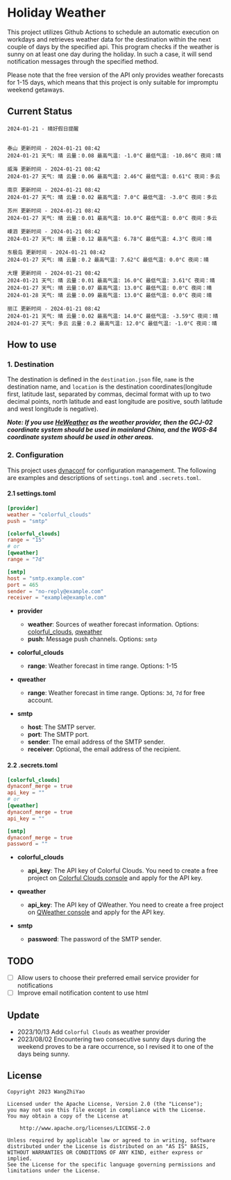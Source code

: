 # Holiday Weather

This project utilizes Github Actions to schedule an automatic execution on workdays and retrieves weather data for the destination within the next couple of days by the  specified api.
This program checks if the weather is sunny on at least one day during the holiday. In such a case, it will send notification messages through the specified method.

Please note that the free version of the API only provides weather forecasts for 1-15 days, which means that this project is only suitable for impromptu weekend getaways.

## Current Status

```
2024-01-21 - 晴好假日提醒


泰山 更新时间 - 2024-01-21 08:42
2024-01-21 天气: 晴 云量：0.08 最高气温: -1.0°C 最低气温: -10.86°C 夜间：晴

威海 更新时间 - 2024-01-21 08:42
2024-01-27 天气: 晴 云量：0.06 最高气温: 2.46°C 最低气温: 0.61°C 夜间：多云

南京 更新时间 - 2024-01-21 08:42
2024-01-27 天气: 晴 云量：0.02 最高气温: 7.0°C 最低气温: -3.0°C 夜间：多云

苏州 更新时间 - 2024-01-21 08:42
2024-01-27 天气: 晴 云量：0.01 最高气温: 10.0°C 最低气温: 0.0°C 夜间：多云

嵊泗 更新时间 - 2024-01-21 08:42
2024-01-27 天气: 晴 云量：0.12 最高气温: 6.78°C 最低气温: 4.3°C 夜间：晴

东极岛 更新时间 - 2024-01-21 08:42
2024-01-27 天气: 晴 云量：0.2 最高气温: 7.62°C 最低气温: 0.0°C 夜间：晴

大理 更新时间 - 2024-01-21 08:42
2024-01-21 天气: 晴 云量：0.01 最高气温: 16.0°C 最低气温: 3.61°C 夜间：晴
2024-01-27 天气: 晴 云量：0.07 最高气温: 13.0°C 最低气温: 0.0°C 夜间：晴
2024-01-28 天气: 晴 云量：0.09 最高气温: 13.0°C 最低气温: 0.0°C 夜间：晴

丽江 更新时间 - 2024-01-21 08:42
2024-01-21 天气: 晴 云量：0.02 最高气温: 14.0°C 最低气温: -3.59°C 夜间：晴
2024-01-27 天气: 多云 云量：0.2 最高气温: 12.0°C 最低气温: -1.0°C 夜间：晴

```

## How to use

### 1. Destination

The destination is defined in the `destination.json` file, `name` is the destination name, and `location` is the destination coordinates(longitude first, latitude last, separated by commas, decimal format with up to two decimal points, north latitude and east longitude are positive, south latitude and west longitude is negative).

***Note: If you use [HeWeather](https://dev.qweather.com/docs/) as the weather provider, then the GCJ-02 coordinate system should be used in mainland China, and the WGS-84 coordinate system should be used in other areas.***

### 2. Configuration

This project uses [dynaconf](https://github.com/dynaconf/dynaconf) for configuration management. The following are examples and descriptions of `settings.toml`  and `.secrets.toml`.

#### 2.1 settings.toml

```toml
[provider]
weather = "colorful_clouds"
push = "smtp"

[colorful_clouds]
range = "15"
# or
[qweather]
range = "7d"

[smtp]
host = "smtp.example.com"
port = 465
sender = "no-reply@example.com"
receiver = "example@example.com"
```
- **provider**
  - **weather**: Sources of weather forecast information. Options: [colorful_clouds](https://docs.caiyunapp.com/docs/daily), [qweather](https://dev.qweather.com/docs/api/weather/weather-daily-forecast/)
  - **push**: Message push channels. Options: `smtp`

- **colorful_clouds**
  - **range**:  Weather forecast in time range. Options: 1-15

- **qweather**
  - **range**: Weather forecast in time range. Options: `3d`, `7d` for free account.

- **smtp**
  - **host**: The SMTP server.
  - **port**: The SMTP port.
  - **sender**: The email address of the SMTP sender.
  - **receiver**: Optional, the email address of the recipient.

#### 2.2 .secrets.toml

```toml
[colorful_clouds]
dynaconf_merge = true
api_key = ""
# or
[qweather]
dynaconf_merge = true
api_key = ""

[smtp]
dynaconf_merge = true
password = ""
```

- **colorful_clouds**
  - **api_key**:  The API key of Colorful Clouds. You need to create a free project on [Colorful Clouds console](https://platform.caiyunapp.com/dashboard/index) and apply for the API key.

- **qweather**
  - **api_key**: The API key of QWeather. You need to create a free project on [QWeather console](https://console.qweather.com/#/console) and apply for the API key.

- **smtp**
  - **password**: The password of the SMTP sender.


## TODO

- [ ] Allow users to choose their preferred email service provider for notifications
- [ ] Improve email notification content to use html

## Update
- 2023/10/13 Add `Colorful Clouds` as weather provider 
- 2023/08/02 Encountering two consecutive sunny days during the weekend proves to be a rare occurrence, so I revised it to one of the days being sunny.

## License

    Copyright 2023 WangZhiYao
    
    Licensed under the Apache License, Version 2.0 (the "License");
    you may not use this file except in compliance with the License.
    You may obtain a copy of the License at
    
        http://www.apache.org/licenses/LICENSE-2.0
    
    Unless required by applicable law or agreed to in writing, software
    distributed under the License is distributed on an "AS IS" BASIS,
    WITHOUT WARRANTIES OR CONDITIONS OF ANY KIND, either express or implied.
    See the License for the specific language governing permissions and
    limitations under the License.
